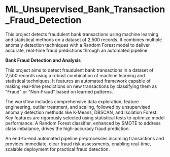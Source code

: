 # ML_Unsupervised_Bank_Transaction_Fraud_Detection
This project detects fraudulent bank transactions using machine learning and statistical methods on a dataset of 2,500 records. It combines multiple anomaly detection techniques with a Random Forest model to deliver accurate, real-time fraud predictions through an automated pipeline.

**Bank Fraud Detection and Analysis**

This project aims to detect fraudulent bank transactions in a dataset of 2,500 records using a robust combination of machine learning and statistical techniques. It features an automated framework capable of making real-time predictions on new transactions by classifying them as "Fraud" or "Non-Fraud" based on learned patterns.

The workflow includes comprehensive data exploration, feature engineering, outlier treatment, and scaling, followed by unsupervised anomaly detection methods like K-Means, DBSCAN, and Isolation Forest. Key features are rigorously selected using statistical tests to optimize model performance. A Random Forest classifier, enhanced by SMOTE to address class imbalance, drives the high-accuracy fraud prediction.

An end-to-end automated pipeline preprocesses incoming transactions and provides immediate, clear fraud risk assessments, enabling real-time, scalable deployment for practical fraud detection.
